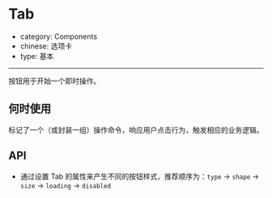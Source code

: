 # Tab

- category: Components
- chinese: 选项卡
- type: 基本

---

按钮用于开始一个即时操作。

## 何时使用

标记了一个（或封装一组）操作命令，响应用户点击行为，触发相应的业务逻辑。


## API

- 通过设置 Tab 的属性来产生不同的按钮样式，推荐顺序为：`type` -> `shape` -> `size` -> `loading` -> `disabled`
